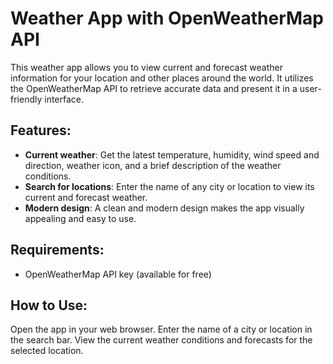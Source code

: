 # Weather App with OpenWeatherMap API
This weather app allows you to view current and forecast weather information for your location and other places around the world. It utilizes the OpenWeatherMap API to retrieve accurate data and present it in a user-friendly interface.

## Features:
- **Current weather**: Get the latest temperature, humidity, wind speed and direction, weather icon, and a brief description of the weather conditions.
- **Search for locations**: Enter the name of any city or location to view its current and forecast weather.
- **Modern design**: A clean and modern design makes the app visually appealing and easy to use.

## Requirements:
- OpenWeatherMap API key (available for free)

## How to Use:

Open the app in your web browser.
Enter the name of a city or location in the search bar.
View the current weather conditions and forecasts for the selected location.